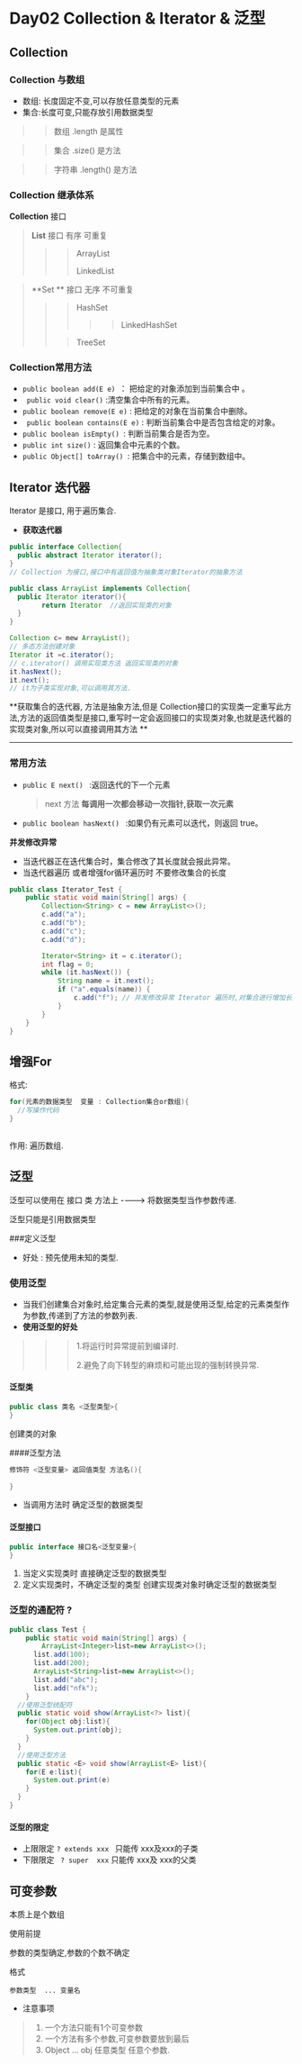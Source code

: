 # Day02 Collection & Iterator & 泛型

## Collection 

### Collection 与数组

* 数组: 长度固定不变,可以存放任意类型的元素
* 集合:长度可变,只能存放引用数据类型



> > 数组 .length 是属性

> > 集合 .size() 是方法

> >  字符串 .length() 是方法

### Collection 继承体系

**Collection**   接口

> **List**  接口  有序 可重复
>
> > > ArrayList
> > >
> > > LinkedList

> **Set **  接口  无序 不可重复
>
> > > HashSet
> > >
> > > > > LinkedHashSet
> >
> > > TreeSet



### Collection常用方法

* `public boolean add(E e) `：  把给定的对象添加到当前集合中 。
* ` public void clear()` :清空集合中所有的元素。
* `public boolean remove(E e)` : 把给定的对象在当前集合中删除。
* ` public boolean contains(E e)` : 判断当前集合中是否包含给定的对象。 
* `public boolean isEmpty() `: 判断当前集合是否为空。
* `public int size()` : 返回集合中元素的个数。
* `public Object[] toArray() `: 把集合中的元素，存储到数组中。




## Iterator 迭代器

Iterator 是接口, 用于遍历集合.  

* **获取迭代器**

```java
public interface Collection{
  public abstract Iterator iterator();
}
// Collection 为接口,接口中有返回值为抽象类对象Iterator的抽象方法

public class ArrayList implements Collection{
  public Iterator iterator(){
    	return Iterator  //返回实现类的对象
  }
}

Collection c= mew ArrayList();
// 多态方法创建对象
Iterator it =c.iterator();  
// c.iterator() 调用实现类方法 返回实现类的对象
it.hasNext();
it.next();
// it为子类实现对象,可以调用其方法.
```

  **获取集合的迭代器, 方法是抽象方法,但是 Collection接口的实现类一定重写此方法,方法的返回值类型是接口,重写时一定会返回接口的实现类对象,也就是迭代器的实现类对象,所以可以直接调用其方法 ** 

---



### 常用方法

* `public E next() ` :返回迭代的下一个元素

  > next 方法 **每调用一次都会移动一次指针,获取一次元素**

* `public boolean hasNext() ` :如果仍有元素可以迭代，则返回 true。 


**并发修改异常**

* 当迭代器正在迭代集合时，集合修改了其长度就会报此异常。
* 当迭代器遍历 或者增强for循环遍历时 不要修改集合的长度

```java
public class Iterator_Test {
    public static void main(String[] args) {
        Collection<String> c = new ArrayList<>();
        c.add("a");
        c.add("b");
        c.add("c");
        c.add("d");

        Iterator<String> it = c.iterator();
        int flag = 0;
        while (it.hasNext()) {
            String name = it.next();
            if ("a".equals(name)) {
                c.add("f"); // 并发修改异常 Iterator 遍历时,对集合进行增加长度
            }
        }
    }
}
```







## 增强For

格式:

```java
for(元素的数据类型  变量 : Collection集合or数组){    
  //写操作代码    
}
  
```

作用: 遍历数组.







## 泛型

泛型可以使用在 接口 类 方法上  ----> 将数据类型当作参数传递.

泛型只能是引用数据类型

###定义泛型

* 好处  : 预先使用未知的类型. 

### 使用泛型

* 当我们创建集合对象时,给定集合元素的类型,就是使用泛型,给定的元素类型作为参数,传递到了方法的参数列表. 
* **使用泛型的好处**

> > > 1.将运行时异常提前到编译时.
> > >
> > > 2.避免了向下转型的麻烦和可能出现的强制转换异常.



#### 泛型类

```java
public class 类名 <泛型类型>{
}
```

创建类的对象

####泛型方法

```java
修饰符 <泛型变量> 返回值类型 方法名(){
 
}
```

* 当调用方法时 确定泛型的数据类型

#### 泛型接口

```java
public interface 接口名<泛型变量>{
}
```

1. 当定义实现类时 直接确定泛型的数据类型
2. 定义实现类时，不确定泛型的类型 创建实现类对象时确定泛型的数据类型







### 泛型的通配符  ?



```java
public class Test {
    public static void main(String[] args) {
      	ArrayList<Integer>list=new ArrayList<>();
      list.add(100);
      list.add(200);
      ArrayList<String>list=new ArrayList<>();
      list.add("abc");
      list.add("nfk");
    }
  //使用泛型统配符
  public static void show(ArrayList<?> list){
    for(Object obj:list){
      System.out.print(obj);
    }
  }
  //使用泛型方法
  public static <E> void show(ArrayList<E> list){
    for(E e:list){
      System.out.print(e)
    }
  }
}
```

#### 泛型的限定

* 上限限定   `? extends xxx `   只能传 xxx及xxx的子类
* 下限限定   ` ? super  xxx`   只能传 xxx及 xxx的父类









## 可变参数

本质上是个数组

使用前提

参数的类型确定,参数的个数不确定

格式

`参数类型  ... 变量名`





* 注意事项

> 1. 一个方法只能有1个可变参数
> 2. 一个方法有多个参数,可变参数要放到最后
> 3. Object ... obj 任意类型 任意个参数.

